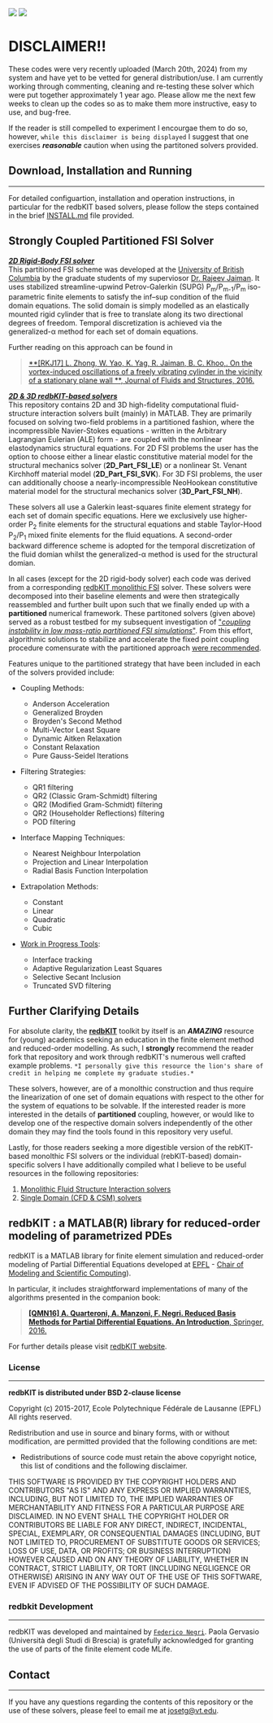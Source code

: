 ![](readme_support/tube_white.gif#gh-light-mode-only)
![](readme_support/tube_black.gif#gh-dark-mode-only)

# DISCLAIMER!!
These codes were very recently uploaded (March 20th, 2024) from my system and have yet to be vetted for general distribution/use. I am currently working through commenting, cleaning and re-testing these solver which were put together approximately 1 year ago. Please allow me the next few weeks to clean up the codes so as to make them more instructive, easy to use, and bug-free. 

If the reader is still compelled to experiment I encourgae them to do so, however, `while this disclaimer is being displayed` I suggest that one exercises ***reasonable*** caution when using the partitoned solvers provided.

## Download, Installation and Running
-------

For detailed configuartion, installation and operation instructions, in particular for the redbKIT based solvers, please follow the steps contained in the brief [INSTALL.md](INSTALL.md) file provided.

## Strongly Coupled Partitioned FSI Solver

<ins>***2D Rigid-Body FSI solver***</ins><br>
This partitioned FSI scheme was developed at the [University of British Columbia](https://cml.mech.ubc.ca/) by the graduate students of my superviosor [Dr. Rajeev Jaiman](https://scholar.google.com/citations?user=iofAU68AAAAJ&hl=en&oi=ao). It uses stabilized streamline-upwind Petrov-Galerkin (SUPG) P<sub>m</sub>/P<sub>m-1</sub>/P<sub>m</sub> iso-parametric finite elements to satisfy the inf–sup condition of the fluid domain equations. The solid domain is simply modelled as an elastically mounted rigid cylinder that is free to translate along its two directional degrees of freedom. Temporal discretization is achieved via the generalized-&alpha; method for each set of domain equations.

Further reading on this approach can be found in 
>[**[RKJ17] L. Zhong, W. Yao, K. Yag, R. Jaiman, B. C. Khoo,. On the vortex-induced oscillations of a freely vibrating cylinder in the vicinity of a stationary plane wall **, Journal of Fluids and Structures, 2016.](https://doi.org/10.1016/j.jfluidstructs.2016.07.001)

<ins>***2D & 3D redbKIT-based solvers***</ins><br>
This repository contains 2D and 3D high-fidelity computational fluid-structure interaction solvers built (mainly) in MATLAB. They are primarily focused on solving two-field problems in a partitioned fashion, where the incompressible Navier-Stokes equations - written in the Arbitrary Lagrangian Eulerian (ALE) form - are coupled with the nonlinear elastodynamics structural equations. For 2D FSI problems the user has the option to choose either a linear elastic constitutive material model for the structural mechanics solver (**2D_Part_FSI_LE**) or a nonlinear St. Venant Kirchhoff material model (**2D_Part_FSI_SVK**). For 3D FSI problems, the user can additionally choose a nearly-incompressible NeoHookean constitutive material model for the structural mechanics solver (**3D_Part_FSI_NH**). 

These solvers all use a Galerkin least-squares finite element strategy for each set of domain specific equations. Here we exclusively use higher-order P<sub>2</sub> finite elements for the structural equations and stable Taylor-Hood P<sub>2</sub>/P<sub>1</sub> mixed finite elements for the fluid equations. A second-order backward difference scheme is adopted for the temporal discretization of the fluid domian whilst the generalized-&alpha; method is used for the structural domian. 

In all cases (except for the 2D rigid-body solver) each code was derived from a corresponding [redbKIT monolithic FSI](https://github.com/JTGonzo/Monolithic_FSI) solver. These solvers were decomposed into their baseline elements and were then strategically reassembled and further built upon such that we finally ended up with a **partitioned** numerical framework. These partitoned solvers (given above) served as a robust testbed for my subsequent investigation of ["*coupling  instability in low mass-ratio partitioned FSI simulations*"](https://jtgonzo.github.io/). From this effort, algorithmic solutions to stabilize and accelerate the fixed point coupling procedure comensurate with the partitioned approach [were recommended](https://github.com/JTGonzo/Multi-Threaded_Partitioned_FSI).  

Features unique to the partitioned strategy that have been included in each of the solvers provided include:<br>
* Coupling Methods:
  - Anderson Acceleration
  - Generalized Broyden
  - Broyden's Second Method
  - Multi-Vector Least Square 
  - Dynamic Aitken Relaxation 
  - Constant Relaxation 
  - Pure Gauss-Seidel Iterations

* Filtering Strategies:
  - QR1 filtering
  - QR2 (Classic Gram-Schmidt) filtering
  - QR2 (Modified Gram-Schmidt) filtering
  - QR2 (Householder Reflections) filtering
  - POD filtering

* Interface Mapping Techniques:
  - Nearest Neighbour Interpolation
  - Projection and Linear Interpolation
  - Radial Basis Function Interpolation

* Extrapolation Methods:
  - Constant
  - Linear 
  - Quadratic
  - Cubic

* [Work in Progress Tools](https://github.com/JTGonzo/Multi-Threaded_Partitioned_FSI):
  - Interface tracking 
  - Adaptive Regularization Least Squares
  - Selective Secant Inclusion
  - Truncated SVD filtering

## Further Clarifying Details
For absolute clarity, the [**redbKIT**](https://github.com/redbKIT/redbKIT) toolkit by itself is an ***AMAZING*** resource for (young) academics seeking an education in the finite element method and reduced-order modelling. As such, I **strongly** recommend the reader fork that repository and work through redbKIT's numerous well crafted example problems. `*I personally give this resource the lion's share of credit in helping me complete my graduate studies.*`

These solvers, however, are of a monolthic construction and thus require the linearization of one set of domain equations with respect to the other for the system of equations to be solvable. If the interested reader is more interested in the details of **partitioned** coupling, however, or would like to develop one of the respective domain solvers independently of the other domain they may find the tools found in this repository very useful.

Lastly, for those readers seeking a more digestible version of the rebKIT-based monolthic FSI solvers or the individual (rebKIT-based) domain-specific solvers I have additionally compiled what I believe to be useful resources in the following repositories: 
  1. [Monolithic Fluid Structure Interaction solvers](https://github.com/JTGonzo/Monolithic_FSI)
  2. [Single Domain (CFD & CSM) solvers](https://github.com/JTGonzo/Single_Physics_Solvers)

## redbKIT : a MATLAB(R) library for reduced-order modeling of parametrized PDEs

redbKIT is a MATLAB library for finite element simulation and reduced-order modeling of Partial Differential Equations developed at [EPFL](https://www.epfl.ch/) - [Chair of Modeling and Scientific Computing](http://cmcs.epfl.ch/)). 

In particular, it includes straightforward implementations of many of the algorithms presented in the companion book:

>[**[QMN16] A. Quarteroni, A. Manzoni, F. Negri. Reduced Basis Methods for Partial Differential Equations. An Introduction**, Springer, 2016.](http://www.springer.com/us/book/9783319154305#aboutBook)

For further details please visit [redbKIT website](http://redbkit.github.io/redbKIT/).

### License
-------

**redbKIT is distributed under BSD 2-clause license**

Copyright (c) 2015-2017, Ecole Polytechnique Fédérale de Lausanne (EPFL)
All rights reserved.

Redistribution and use in source and binary forms, with or without
modification, are permitted provided that the following conditions are met:

* Redistributions of source code must retain the above copyright notice, this
  list of conditions and the following disclaimer.

THIS SOFTWARE IS PROVIDED BY THE COPYRIGHT HOLDERS AND CONTRIBUTORS "AS IS"
AND ANY EXPRESS OR IMPLIED WARRANTIES, INCLUDING, BUT NOT LIMITED TO, THE
IMPLIED WARRANTIES OF MERCHANTABILITY AND FITNESS FOR A PARTICULAR PURPOSE ARE
DISCLAIMED. IN NO EVENT SHALL THE COPYRIGHT HOLDER OR CONTRIBUTORS BE LIABLE
FOR ANY DIRECT, INDIRECT, INCIDENTAL, SPECIAL, EXEMPLARY, OR CONSEQUENTIAL
DAMAGES (INCLUDING, BUT NOT LIMITED TO, PROCUREMENT OF SUBSTITUTE GOODS OR
SERVICES; LOSS OF USE, DATA, OR PROFITS; OR BUSINESS INTERRUPTION) HOWEVER
CAUSED AND ON ANY THEORY OF LIABILITY, WHETHER IN CONTRACT, STRICT LIABILITY,
OR TORT (INCLUDING NEGLIGENCE OR OTHERWISE) ARISING IN ANY WAY OUT OF THE USE
OF THIS SOFTWARE, EVEN IF ADVISED OF THE POSSIBILITY OF SUCH DAMAGE.


### **redbkit** Development
-------

redbKIT was developed and maintained by [`Federico Negri`](https://www.linkedin.com/in/negrifederico/). Paola Gervasio (Università degli Studi di Brescia) is gratefully acknowledged for granting the use of parts of the finite element code MLife.


## Contact
-------
If you have any questions regarding the contents of this repository or the use of these solvers, please feel to email me at <josetg@vt.edu>.

